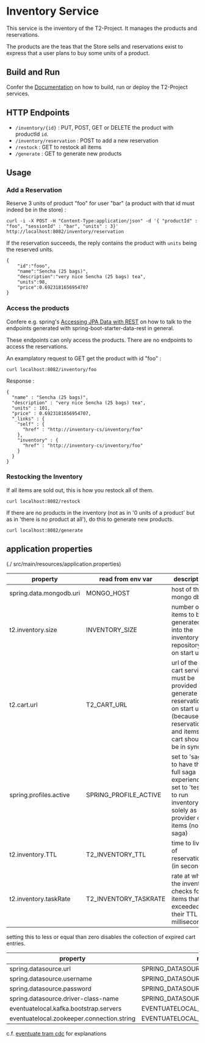 # Inventory Service

This service is the inventory of the T2-Project.
It manages the products and reservations.

The products are the teas that the Store sells and reservations exist to express that a user plans to buy some units of a product.


## Build and Run

Confer the [Documentation](https://t2-documentation.readthedocs.io/en/latest/guides/kube.html) on how to build, run or deploy the T2-Project services.


## HTTP Endpoints

* ``/inventory/{id}`` : PUT, POST, GET or DELETE the product with productId ``id``.
* ``/inventory/reservation`` : POST to add a new reservation
* ``/restock`` : GET to restock all items
* ``/generate`` : GET to generate new products


## Usage

### Add a Reservation

Reserve 3 units of product "foo" for user "bar" (a product with that id must indeed be in the store) :
```
curl -i -X POST -H "Content-Type:application/json" -d '{ "productId" : "foo", "sessionId" : "bar", "units" : 3}' http://localhost:8082/inventory/reservation
```

If the reservation succeeds, the reply contains the product with ``units`` being the reserved units.
```
{
    "id":"fooo",
    "name":"Sencha (25 bags)",
    "description":"very nice Sencha (25 bags) tea",
    "units":98,
    "price":0.6923181656954707
}
```


### Access the products

Confere e.g. spring's [Accessing JPA Data with REST](https://spring.io/guides/gs/accessing-data-rest/) on how to talk to the endpoints generated with spring-boot-starter-data-rest in general.

These endpoints can only access the products.
There are no endpoints to access the reservations.

An examplatory request to GET get the product with id "foo" :
```
curl localhost:8082/inventory/foo
```
Response :
```
{
  "name" : "Sencha (25 bags)",
  "description" : "very nice Sencha (25 bags) tea",
  "units" : 101,
  "price" : 0.6923181656954707,
  "_links" : {
    "self" : {
      "href" : "http://inventory-cs/inventory/foo"
    },
    "inventory" : {
      "href" : "http://inventory-cs/inventory/foo"
    }
  }
}

```

### Restocking the Inventory

If all items are sold out, this is how you restock all of them.
```
curl localhost:8082/restock
```

If there are no products in the inventory (not as in '0 units of a product' but as in 'there is no product at all'), do this to generate new products.
```
curl localhost:8082/generate
```



## application properties
(./ src/main/resources/application.properties)

property | read from env var | description |
-------- | ----------------- | ----------- |
spring.data.mongodb.uri | MONGO_HOST | host of the mongo db
t2.inventory.size | INVENTORY_SIZE | number of items to be generated into the inventory repository on start up  
t2.cart.url | T2_CART_URL | url of the cart service. must be provided to generate reservations on start up (because reservations and items in cart should be in sync)
spring.profiles.active | SPRING_PROFILE_ACTIVE | set to 'saga' to have the full saga experience. set to 'test' to run inventory solely as provider of items (no saga)
t2.inventory.TTL |  T2_INVENTORY_TTL | time to live of reservations (in seconds)
t2.inventory.taskRate | T2_INVENTORY_TASKRATE | rate at which the inventory checks for items that exceeded their TTL (in milliseconds)
setting this to less or equal than zero disables the collection of expired cart entries.

property | read from env var | description |
-------- | ----------------- | ----------- |
spring.datasource.url | SPRING_DATASOURCE_URL |
spring.datasource.username | SPRING_DATASOURCE_USERNAME |
spring.datasource.password | SPRING_DATASOURCE_PASSWORD |
spring.datasource.driver-class-name | SPRING_DATASOURCE_DRIVER_CLASS_NAME |
eventuatelocal.kafka.bootstrap.servers | EVENTUATELOCAL_KAFKA_BOOTSTRAP_SERVERS |
eventuatelocal.zookeeper.connection.string | EVENTUATELOCAL_ZOOKEEPER_CONNECTION_STRING |

c.f. [eventuate tram cdc](https://eventuate.io/docs/manual/eventuate-tram/latest/getting-started-eventuate-tram.html) for explanations

